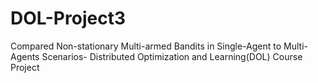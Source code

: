 # DOL-Project3
Compared Non-stationary Multi-armed Bandits in Single-Agent to Multi-Agents Scenarios- Distributed Optimization and Learning(DOL) Course Project
